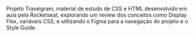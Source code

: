 Projeto Travelgram, material de estudo de CSS e HTML desenvolvido em aula pela Rocketseat, explorando um review dos conceitos como Display Flex, variáveis CSS, e utilizando o Figma para a navegação do projeto e o Style Guide. 

